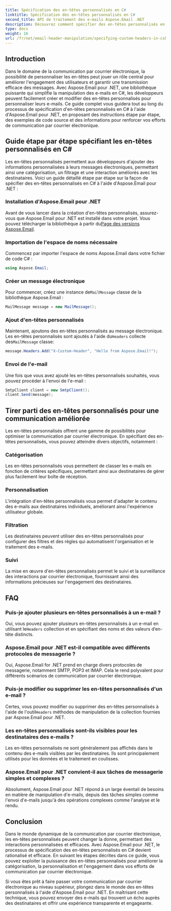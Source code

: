```yaml
---
title: Spécification des en-têtes personnalisés en C#
linktitle: Spécification des en-têtes personnalisés en C#
second_title: API de traitement des e-mails Aspose.Email .NET
description: Découvrez comment spécifier des en-têtes personnalisés en C# à l'aide d'Aspose.Email pour .NET pour améliorer la communication par courrier électronique. Ce guide étape par étape fournit des informations sur la création d'en-têtes d'e-mails personnalisés pour un engagement amélioré.
type: docs
weight: 16
url: /fr/net/email-header-manipulation/specifying-custom-headers-in-csharp/
---
```



## Introduction

Dans le domaine de la communication par courrier électronique, la possibilité de personnaliser les en-têtes peut jouer un rôle central pour améliorer l'engagement des utilisateurs et garantir une transmission efficace des messages. Avec Aspose.Email pour .NET, une bibliothèque puissante qui simplifie la manipulation des e-mails en C#, les développeurs peuvent facilement créer et modifier des en-têtes personnalisés pour personnaliser leurs e-mails. Ce guide complet vous guidera tout au long du processus de spécification d'en-têtes personnalisés en C# à l'aide d'Aspose.Email pour .NET, en proposant des instructions étape par étape, des exemples de code source et des informations pour renforcer vos efforts de communication par courrier électronique.

## Guide étape par étape spécifiant les en-têtes personnalisés en C#

Les en-têtes personnalisés permettent aux développeurs d'ajouter des informations personnalisées à leurs messages électroniques, permettant ainsi une catégorisation, un filtrage et une interaction améliorés avec les destinataires. Voici un guide détaillé étape par étape sur la façon de spécifier des en-têtes personnalisés en C# à l'aide d'Aspose.Email pour .NET :

### Installation d'Aspose.Email pour .NET

Avant de vous lancer dans la création d'en-têtes personnalisés, assurez-vous que Aspose.Email pour .NET est installé dans votre projet. Vous pouvez télécharger la bibliothèque à partir du[Page des versions Aspose.Email](https://releases.aspose.com/email/net/).

### Importation de l'espace de noms nécessaire

Commencez par importer l'espace de noms Aspose.Email dans votre fichier de code C# :

```csharp
using Aspose.Email;
```

### Créer un message électronique

 Pour commencer, créez une instance de`MailMessage` classe de la bibliothèque Aspose.Email :

```csharp
MailMessage message = new MailMessage();
```

### Ajout d'en-têtes personnalisés

 Maintenant, ajoutons des en-têtes personnalisés au message électronique. Les en-têtes personnalisés sont ajoutés à l'aide du`Headers` collecte des`MailMessage` classe:

```csharp
message.Headers.Add("X-Custom-Header", "Hello from Aspose.Email!");
```

### Envoi de l'e-mail

Une fois que vous avez ajouté les en-têtes personnalisés souhaités, vous pouvez procéder à l'envoi de l'e-mail :

```csharp
SmtpClient client = new SmtpClient();
client.Send(message);
```

## Tirer parti des en-têtes personnalisés pour une communication améliorée

Les en-têtes personnalisés offrent une gamme de possibilités pour optimiser la communication par courrier électronique. En spécifiant des en-têtes personnalisés, vous pouvez atteindre divers objectifs, notamment :

### Catégorisation 
 Les en-têtes personnalisés vous permettent de classer les e-mails en fonction de critères spécifiques, permettant ainsi aux destinataires de gérer plus facilement leur boîte de réception.

### Personnalisation 
 L'intégration d'en-têtes personnalisés vous permet d'adapter le contenu des e-mails aux destinataires individuels, améliorant ainsi l'expérience utilisateur globale.

### Filtration 
 Les destinataires peuvent utiliser des en-têtes personnalisés pour configurer des filtres et des règles qui automatisent l'organisation et le traitement des e-mails.

### Suivi 
 La mise en œuvre d'en-têtes personnalisés permet le suivi et la surveillance des interactions par courrier électronique, fournissant ainsi des informations précieuses sur l'engagement des destinataires.

## FAQ

### Puis-je ajouter plusieurs en-têtes personnalisés à un e-mail ?

 Oui, vous pouvez ajouter plusieurs en-têtes personnalisés à un e-mail en utilisant le`Headers` collection et en spécifiant des noms et des valeurs d’en-tête distincts.

### Aspose.Email pour .NET est-il compatible avec différents protocoles de messagerie ?

Oui, Aspose.Email for .NET prend en charge divers protocoles de messagerie, notamment SMTP, POP3 et IMAP. Cela le rend polyvalent pour différents scénarios de communication par courrier électronique.

### Puis-je modifier ou supprimer les en-têtes personnalisés d'un e-mail ?

 Certes, vous pouvez modifier ou supprimer des en-têtes personnalisés à l'aide de l'outil`Headers` méthodes de manipulation de la collection fournies par Aspose.Email pour .NET.

### Les en-têtes personnalisés sont-ils visibles pour les destinataires des e-mails ?

Les en-têtes personnalisés ne sont généralement pas affichés dans le contenu des e-mails visibles par les destinataires. Ils sont principalement utilisés pour les données et le traitement en coulisses.

### Aspose.Email pour .NET convient-il aux tâches de messagerie simples et complexes ?

Absolument, Aspose.Email pour .NET répond à un large éventail de besoins en matière de manipulation d'e-mails, depuis des tâches simples comme l'envoi d'e-mails jusqu'à des opérations complexes comme l'analyse et le rendu.

## Conclusion

Dans le monde dynamique de la communication par courrier électronique, les en-têtes personnalisés peuvent changer la donne, permettant des interactions personnalisées et efficaces. Avec Aspose.Email pour .NET, le processus de spécification des en-têtes personnalisés en C# devient rationalisé et efficace. En suivant les étapes décrites dans ce guide, vous pouvez exploiter la puissance des en-têtes personnalisés pour améliorer la catégorisation, la personnalisation et l'engagement dans vos efforts de communication par courrier électronique.

Si vous êtes prêt à faire passer votre communication par courrier électronique au niveau supérieur, plongez dans le monde des en-têtes personnalisés à l'aide d'Aspose.Email pour .NET. En maîtrisant cette technique, vous pouvez envoyer des e-mails qui trouvent un écho auprès des destinataires et offrir une expérience transparente et engageante.